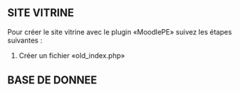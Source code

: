 ## SITE VITRINE

Pour créer le site vitrine avec le plugin «MoodlePE» suivez les étapes suivantes : 
1. Créer un fichier «old_index.php» 


## BASE DE DONNEE